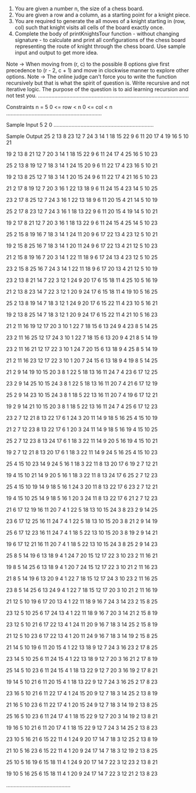 1. You are given a number n, the size of a chess board.
2. You are given a row and a column, as a starting point for a knight piece.
3. You are required to generate the all moves of a knight starting in (row, col) such that knight visits 
     all cells of the board exactly once.
4. Complete the body of printKnightsTour function - without changing signature - to calculate and 
     print all configurations of the chess board representing the route
     of knight through the chess board. Use sample input and output to get more idea.

Note -> When moving from (r, c) to the possible 8 options give first precedence to (r - 2, c + 1) and 
               move in clockwise manner to
               explore other options.
Note -> The online judge can't force you to write the function recursively but that is what the spirit of 
               question is. Write recursive and not iterative logic. The purpose of the question is to aid 
               learning recursion and not test you.
               .....................................................................................................



Constraints
n = 5
0 <= row < n
0 <= col < n
................................................................


Sample Input
5
2
0
...................................................................

Sample Output
25 2 13 8 23 
12 7 24 3 14 
1 18 15 22 9 
6 11 20 17 4 
19 16 5 10 21 

19 2 13 8 21 
12 7 20 3 14 
1 18 15 22 9 
6 11 24 17 4 
25 16 5 10 23 

25 2 13 8 19 
12 7 18 3 14 
1 24 15 20 9 
6 11 22 17 4 
23 16 5 10 21 

19 2 13 8 25 
12 7 18 3 14 
1 20 15 24 9 
6 11 22 17 4 
21 16 5 10 23 

21 2 17 8 19 
12 7 20 3 16 
1 22 13 18 9 
6 11 24 15 4 
23 14 5 10 25 

23 2 17 8 25 
12 7 24 3 16 
1 22 13 18 9 
6 11 20 15 4 
21 14 5 10 19 

25 2 17 8 23 
12 7 24 3 16 
1 18 13 22 9 
6 11 20 15 4 
19 14 5 10 21 

19 2 17 8 21 
12 7 20 3 16 
1 18 13 22 9 
6 11 24 15 4 
25 14 5 10 23 

25 2 15 8 19 
16 7 18 3 14 
1 24 11 20 9 
6 17 22 13 4 
23 12 5 10 21 

19 2 15 8 25 
16 7 18 3 14 
1 20 11 24 9 
6 17 22 13 4 
21 12 5 10 23 

21 2 15 8 19 
16 7 20 3 14 
1 22 11 18 9 
6 17 24 13 4 
23 12 5 10 25 

23 2 15 8 25 
16 7 24 3 14 
1 22 11 18 9 
6 17 20 13 4 
21 12 5 10 19 

23 2 13 8 21 
14 7 22 3 12 
1 24 9 20 17 
6 15 18 11 4 
25 10 5 16 19 

21 2 13 8 23 
14 7 22 3 12 
1 20 9 24 17 
6 15 18 11 4 
19 10 5 16 25 

25 2 13 8 19 
14 7 18 3 12 
1 24 9 20 17 
6 15 22 11 4 
23 10 5 16 21 

19 2 13 8 25 
14 7 18 3 12 
1 20 9 24 17 
6 15 22 11 4 
21 10 5 16 23 

21 2 11 16 19 
12 17 20 3 10 
1 22 7 18 15 
6 13 24 9 4 
23 8 5 14 25 

23 2 11 16 25 
12 17 24 3 10 
1 22 7 18 15 
6 13 20 9 4 
21 8 5 14 19 

23 2 11 16 21 
12 17 22 3 10 
1 24 7 20 15 
6 13 18 9 4 
25 8 5 14 19 

21 2 11 16 23 
12 17 22 3 10 
1 20 7 24 15 
6 13 18 9 4 
19 8 5 14 25 

21 2 9 14 19 
10 15 20 3 8 
1 22 5 18 13 
16 11 24 7 4 
23 6 17 12 25 

23 2 9 14 25 
10 15 24 3 8 
1 22 5 18 13 
16 11 20 7 4 
21 6 17 12 19 

25 2 9 14 23 
10 15 24 3 8 
1 18 5 22 13 
16 11 20 7 4 
19 6 17 12 21 

19 2 9 14 21 
10 15 20 3 8 
1 18 5 22 13 
16 11 24 7 4 
25 6 17 12 23 

23 2 7 12 21 
8 13 22 17 6 
1 24 3 20 11 
14 9 18 5 16 
25 4 15 10 19 

21 2 7 12 23 
8 13 22 17 6 
1 20 3 24 11 
14 9 18 5 16 
19 4 15 10 25 

25 2 7 12 23 
8 13 24 17 6 
1 18 3 22 11 
14 9 20 5 16 
19 4 15 10 21 

19 2 7 12 21 
8 13 20 17 6 
1 18 3 22 11 
14 9 24 5 16 
25 4 15 10 23 

25 4 15 10 23 
14 9 24 5 16 
1 18 3 22 11 
8 13 20 17 6 
19 2 7 12 21 

19 4 15 10 21 
14 9 20 5 16 
1 18 3 22 11 
8 13 24 17 6 
25 2 7 12 23 

25 4 15 10 19 
14 9 18 5 16 
1 24 3 20 11 
8 13 22 17 6 
23 2 7 12 21 

19 4 15 10 25 
14 9 18 5 16 
1 20 3 24 11 
8 13 22 17 6 
21 2 7 12 23 

21 6 17 12 19 
16 11 20 7 4 
1 22 5 18 13 
10 15 24 3 8 
23 2 9 14 25 

23 6 17 12 25 
16 11 24 7 4 
1 22 5 18 13 
10 15 20 3 8 
21 2 9 14 19 

25 6 17 12 23 
16 11 24 7 4 
1 18 5 22 13 
10 15 20 3 8 
19 2 9 14 21 

19 6 17 12 21 
16 11 20 7 4 
1 18 5 22 13 
10 15 24 3 8 
25 2 9 14 23 

25 8 5 14 19 
6 13 18 9 4 
1 24 7 20 15 
12 17 22 3 10 
23 2 11 16 21 

19 8 5 14 25 
6 13 18 9 4 
1 20 7 24 15 
12 17 22 3 10 
21 2 11 16 23 

21 8 5 14 19 
6 13 20 9 4 
1 22 7 18 15 
12 17 24 3 10 
23 2 11 16 25 

23 8 5 14 25 
6 13 24 9 4 
1 22 7 18 15 
12 17 20 3 10 
21 2 11 16 19 

21 12 5 10 19 
6 17 20 13 4 
1 22 11 18 9 
16 7 24 3 14 
23 2 15 8 25 

23 12 5 10 25 
6 17 24 13 4 
1 22 11 18 9 
16 7 20 3 14 
21 2 15 8 19 

23 12 5 10 21 
6 17 22 13 4 
1 24 11 20 9 
16 7 18 3 14 
25 2 15 8 19 

21 12 5 10 23 
6 17 22 13 4 
1 20 11 24 9 
16 7 18 3 14 
19 2 15 8 25 

21 14 5 10 19 
6 11 20 15 4 
1 22 13 18 9 
12 7 24 3 16 
23 2 17 8 25 

23 14 5 10 25 
6 11 24 15 4 
1 22 13 18 9 
12 7 20 3 16 
21 2 17 8 19 

25 14 5 10 23 
6 11 24 15 4 
1 18 13 22 9 
12 7 20 3 16 
19 2 17 8 21 

19 14 5 10 21 
6 11 20 15 4 
1 18 13 22 9 
12 7 24 3 16 
25 2 17 8 23 

23 16 5 10 21 
6 11 22 17 4 
1 24 15 20 9 
12 7 18 3 14 
25 2 13 8 19 

21 16 5 10 23 
6 11 22 17 4 
1 20 15 24 9 
12 7 18 3 14 
19 2 13 8 25 

25 16 5 10 23 
6 11 24 17 4 
1 18 15 22 9 
12 7 20 3 14 
19 2 13 8 21 

19 16 5 10 21 
6 11 20 17 4 
1 18 15 22 9 
12 7 24 3 14 
25 2 13 8 23 

23 10 5 16 21 
6 15 22 11 4 
1 24 9 20 17 
14 7 18 3 12 
25 2 13 8 19 

21 10 5 16 23 
6 15 22 11 4 
1 20 9 24 17 
14 7 18 3 12 
19 2 13 8 25 

25 10 5 16 19 
6 15 18 11 4 
1 24 9 20 17 
14 7 22 3 12 
23 2 13 8 21 

19 10 5 16 25 
6 15 18 11 4 
1 20 9 24 17 
14 7 22 3 12 
21 2 13 8 23 

...........................................